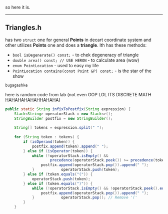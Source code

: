 so here it is.

--- 
## Triangles.h

has two `struct` one for general **Points** in decart coordinate system and other utilizes **Points** one and does a **triangle**. Ith has these methods:
- `bool isDegenerate() const;` - to chek degeneracy of triangle
- `double area() const; // USE HERON` - to calculate area (wow)
- `enum PointLocation` - used to easy my life
- `PointLocation contains(const Point &P) const;` - is the star of the show

```
bugagashke
```

here is random code from lab (not even OOP LOL ITS DISCRETE MATH HAHAHAHAHAHHAHAHA)

``` java title:I-Know-How-To-Use-MarkDown
public static String infixToPostfix(String expression) {  
    Stack<String> operatorStack = new Stack<>();  
    StringBuilder postfix = new StringBuilder();  
  
    String[] tokens = expression.split(" ");  
  
    for (String token : tokens) {  
        if (isOperand(token)) {  
            postfix.append(token).append(" ");  
        } else if (isOperator(token)) {  
            while (!operatorStack.isEmpty() &&  
                    precedence(operatorStack.peek()) >= precedence(token)) {  
                postfix.append(operatorStack.pop()).append(" ");  
            }            operatorStack.push(token);  
        } else if (token.equals("(")) {  
            operatorStack.push(token);  
        } else if (token.equals(")")) {  
            while (!operatorStack.isEmpty() && !operatorStack.peek().equals("(")) {  
                postfix.append(operatorStack.pop()).append(" ");  
            }            operatorStack.pop(); // Remove '('  
        }  
    }
```